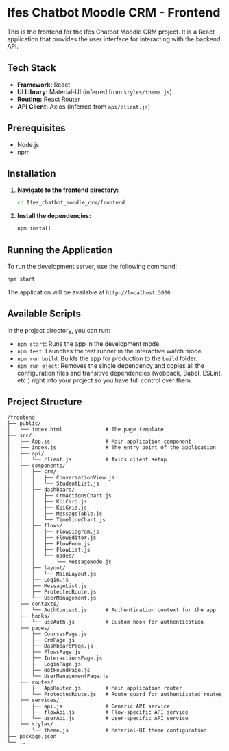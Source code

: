 # Ifes Chatbot Moodle CRM - Frontend

This is the frontend for the Ifes Chatbot Moodle CRM project. It is a React application that provides the user interface for interacting with the backend API.

## Tech Stack

- **Framework:** React
- **UI Library:** Material-UI (inferred from `styles/theme.js`)
- **Routing:** React Router
- **API Client:** Axios (inferred from `api/client.js`)

## Prerequisites

- Node.js
- npm

## Installation

1. **Navigate to the frontend directory:**
   ```bash
   cd Ifes_chatbot_moodle_crm/frontend
   ```

2. **Install the dependencies:**
   ```bash
   npm install
   ```

## Running the Application

To run the development server, use the following command:
```bash
npm start
```
The application will be available at `http://localhost:3000`.

## Available Scripts

In the project directory, you can run:

- `npm start`: Runs the app in the development mode.
- `npm test`: Launches the test runner in the interactive watch mode.
- `npm run build`: Builds the app for production to the `build` folder.
- `npm run eject`: Removes the single dependency and copies all the configuration files and transitive dependencies (webpack, Babel, ESLint, etc.) right into your project so you have full control over them.

## Project Structure

```
/frontend
├── public/
│   └── index.html              # The page template
├── src/
│   ├── App.js                  # Main application component
│   ├── index.js                # The entry point of the application
│   ├── api/
│   │   └── client.js           # Axios client setup
│   ├── components/
│   │   ├── crm/
│   │   │   ├── ConversationView.js
│   │   │   └── StudentList.js
│   │   ├── dashboard/
│   │   │   ├── CrmActionsChart.js
│   │   │   ├── KpiCard.js
│   │   │   ├── KpiGrid.js
│   │   │   ├── MessageTable.js
│   │   │   └── TimelineChart.js
│   │   ├── flows/
│   │   │   ├── FlowDiagram.js
│   │   │   ├── FlowEditor.js
│   │   │   ├── FlowForm.js
│   │   │   ├── FlowList.js
│   │   │   └── nodes/
│   │   │       └── MessageNode.js
│   │   ├── layout/
│   │   │   └── MainLayout.js
│   │   ├── Login.js
│   │   ├── MessageList.js
│   │   ├── ProtectedRoute.js
│   │   └── UserManagement.js
│   ├── contexts/
│   │   └── AuthContext.js      # Authentication context for the app
│   ├── hooks/
│   │   └── useAuth.js          # Custom hook for authentication
│   ├── pages/
│   │   ├── CoursesPage.js
│   │   ├── CrmPage.js
│   │   ├── DashboardPage.js
│   │   ├── FlowsPage.js
│   │   ├── InteractionsPage.js
│   │   ├── LoginPage.js
│   │   ├── NotFoundPage.js
│   │   └── UserManagementPage.js
│   ├── routes/
│   │   ├── AppRouter.js        # Main application router
│   │   └── ProtectedRoute.js   # Route guard for authenticated routes
│   ├── services/
│   │   ├── api.js              # Generic API service
│   │   ├── flowApi.js          # Flow-specific API service
│   │   └── userApi.js          # User-specific API service
│   └── styles/
│       └── theme.js            # Material-UI theme configuration
├── package.json
└── ...
```